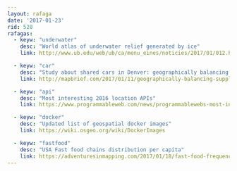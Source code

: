 ```yaml
---
layout: rafaga
date: '2017-01-23'
rid: 528
rafagas:
  - keyw: "underwater"
    desc: "World atlas of underwater relief generated by ice"
    link: http://www.ub.edu/web/ub/ca/menu_eines/noticies/2017/01/012.html

  - keyw: "car"
    desc: "Study about shared cars in Denver: geographically balancing supply and demand"
    link: http://mapbrief.com/2017/01/11/geographically-balancing-supply-and-demand-car-sharing-in-denver/

  - keyw: "api"
    desc: "Most interesting 2016 location APIs"
    link: https://www.programmableweb.com/news/programmablewebs-most-interesting-apis-2016-mapping-and-location/brief/2017/01/02

  - keyw: "docker"
    desc: "Updated list of geospatial docker images"
    link: https://wiki.osgeo.org/wiki/DockerImages

  - keyw: "fastfood"
    desc: "USA Fast food chains distribution per capita"
    link: https://adventuresinmapping.com/2017/01/18/fast-food-frequency/
---
```

